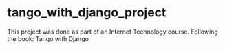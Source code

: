# tango_with_django_project

This project was done as part of an Internet Technology course. Following the book: Tango with Django
